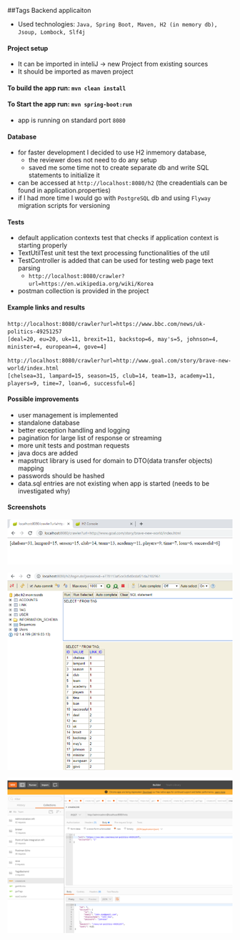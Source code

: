 ##Tags Backend applicaiton

- Used technologies: `Java, Spring Boot, Maven, H2 (in memory db), Jsoup, Lombock, Slf4j`

#### Project setup
- It can be imported in inteliJ -> new Project from existing sources
- It should be imported as maven project

#### To build the app run: `mvn clean install`

#### To Start the app run: `mvn spring-boot:run`
- app is running on standard port `8080`  

#### Database
- for faster development I decided to use H2 inmemory database, 
    - the reviewer does not need to do any setup
    - saved me some time not to create separate db and write SQL statements to initialize it
- can be accessed at `http://localhost:8080/h2` (the creadentials can be found in application.properties)
- if I had more time I would go with `PostgreSQL` db and using `Flyway` migration scripts for versioning 

 
#### Tests
- default application contexts test that checks if application context is starting properly
- TextUtilTest unit test the text processing functionalities of the util
- TestController is added that can be used for testing web page text parsing 
    - `http://localhost:8080/crawler?url=https://en.wikipedia.org/wiki/Korea`  
- postman collection is provided in the project

#### Example links and results 
`http://localhost:8080/crawler?url=https://www.bbc.com/news/uk-politics-49251257`  
`[deal=20, eu=20, uk=11, brexit=11, backstop=6, may's=5, johnson=4, minister=4, european=4, gove=4]`

`http://localhost:8080/crawler?url=http://www.goal.com/story/brave-new-world/index.html`  
`[chelsea=31, lampard=15, season=15, club=14, team=13, academy=11, players=9, time=7, loan=6, successful=6]`

#### Possible improvements
- user management is implemented
- standalone database
- better exception handling and logging
- pagination for large list of response or streaming
- more unit tests and postman requests
- java docs are added
- mapstruct library is used for domain to DTO(data transfer objects) mapping
- passwords should be hashed
- data.sql entries are not existing when app is started (needs to be investigated why)

#### Screenshots
![web_crawler](src/main/resources/static/webCrawlerTest.png)  

![h2 screenshot](src/main/resources/static/h2_screenshot.png)  

![postman screenshot](src/main/resources/static/postman_example.png)